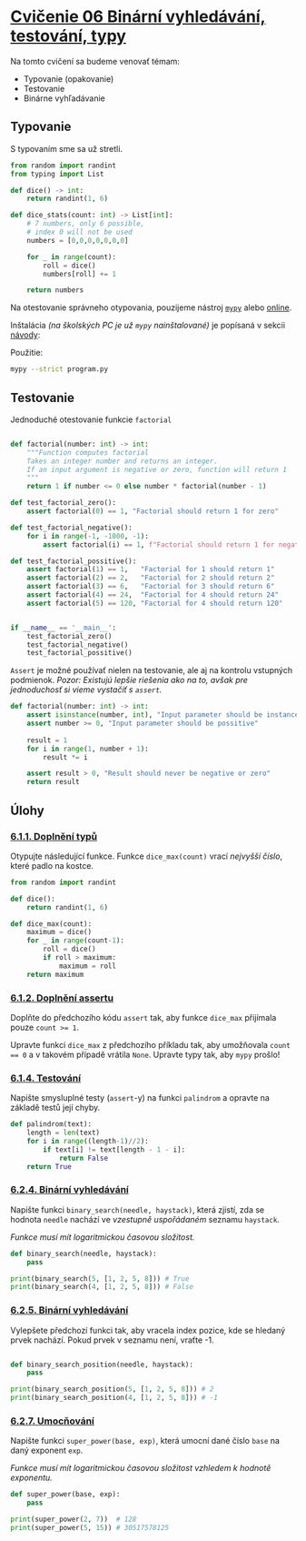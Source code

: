 # [Cvičenie 06 Binární vyhledávání, testování, typy](https://www.fi.muni.cz/IB111/sbirka/06-binarni_vyhledavani.html)


Na tomto cvičení sa budeme venovať témam:

- Typovanie (opakovanie)
- Testovanie
- Binárne vyhľadávanie


## Typovanie 

S typovaním sme sa už stretli. 

```python
from random import randint
from typing import List

def dice() -> int:
    return randint(1, 6)

def dice_stats(count: int) -> List[int]:
    # 7 numbers, only 6 possible, 
    # index 0 will not be used
    numbers = [0,0,0,0,0,0,0] 

    for _ in range(count):
        roll = dice()
        numbers[roll] += 1

    return numbers
```

Na otestovanie správneho otypovania, pouzijeme nástroj [`mypy`](http://mypy-lang.org/) alebo [online](https://mypy-play.net/?mypy=latest&python=3.7).

Inštalácia _(na školských PC je už `mypy` nainštalované)_ je popísaná v sekcii [návody](https://www.fi.muni.cz/IB111/navody):

Použitie:

```bash
mypy --strict program.py
```

## Testovanie

Jednoduché otestovanie funkcie `factorial`

```python

def factorial(number: int) -> int:
    """Function computes factorial
    Takes an integer number and returns an integer.
    If an input argument is negative or zero, function will return 1
    """
    return 1 if number <= 0 else number * factorial(number - 1)

def test_factorial_zero():
    assert factorial(0) == 1, "Factorial should return 1 for zero"

def test_factorial_negative():
    for i in range(-1, -1000, -1):
        assert factorial(i) == 1, f"Factorial should return 1 for negative number ({i})"

def test_factorial_possitive():
    assert factorial(1) == 1,   "Factorial for 1 should return 1"
    assert factorial(2) == 2,   "Factorial for 2 should return 2"
    assert factorial(3) == 6,   "Factorial for 3 should return 6"
    assert factorial(4) == 24,  "Factorial for 4 should return 24"
    assert factorial(5) == 120, "Factorial for 4 should return 120"


if __name__ == '__main__':
    test_factorial_zero()
    test_factorial_negative()
    test_factorial_possitive()

```

`Assert` je možné používať nielen na testovanie, ale aj na kontrolu vstupných podmienok.
_Pozor: Existujú lepšie riešenia ako na to, avšak pre jednoduchosť si vieme vystačiť s `assert`._

```python
def factorial(number: int) -> int:
    assert isinstance(number, int), "Input parameter should be instance of the integer"
    assert number >= 0, "Input parameter should be possitive"
    
    result = 1
    for i in range(1, number + 1):
        result *= i

    assert result > 0, "Result should never be negative or zero"
    return result
```

## Úlohy


### [6.1.1. Doplnění typů](https://www.fi.muni.cz/IB111/sbirka/06-binarni_vyhledavani.html#doplneni-typu)
Otypujte následující funkce. Funkce `dice_max(count)` vrací _nejvyšší číslo_, které padlo na kostce.

```python
from random import randint

def dice():
    return randint(1, 6)

def dice_max(count):
    maximum = dice()
    for _ in range(count-1):
        roll = dice()
        if roll > maximum:
            maximum = roll
    return maximum
```


### [6.1.2. Doplnění assertu](https://www.fi.muni.cz/IB111/sbirka/06-binarni_vyhledavani.html#doplneni-assertu)

Doplňte do předchozího kódu `assert` tak, aby funkce `dice_max` přijímala pouze `count >= 1`.

Upravte funkci `dice_max` z předchozího příkladu tak, aby umožňovala `count == 0` a v takovém případě vrátila `None`. 
Upravte typy tak, aby `mypy` prošlo!



### [6.1.4. Testování](https://www.fi.muni.cz/IB111/sbirka/06-binarni_vyhledavani.html#testovani)

Napište smysluplné testy (`assert`-y) na funkci `palindrom` a opravte na základě testů její chyby.

```python
def palindrom(text):
    length = len(text)
    for i in range((length-1)//2):
        if text[i] != text[length - 1 - i]:
            return False
    return True
```


### [6.2.4. Binární vyhledávání](https://www.fi.muni.cz/IB111/sbirka/06-binarni_vyhledavani.html#id2)


Napište funkci `binary_search(needle, haystack)`, která zjistí, zda se hodnota `needle` nachází ve _vzestupně uspořádaném_ seznamu `haystack`. 

_Funkce musí mít logaritmickou časovou složitost._

```python
def binary_search(needle, haystack):
    pass

print(binary_search(5, [1, 2, 5, 8])) # True
print(binary_search(4, [1, 2, 5, 8])) # False
```

### [6.2.5. Binární vyhledávání](https://www.fi.muni.cz/IB111/sbirka/06-binarni_vyhledavani.html#binarni-vyhledavani-pozice)


Vylepšete předchozí funkci tak, aby vracela index pozice, kde se hledaný prvek nachází. Pokud prvek v seznamu není, vraťte -1.

```python

def binary_search_position(needle, haystack):
    pass

print(binary_search_position(5, [1, 2, 5, 8])) # 2
print(binary_search_position(4, [1, 2, 5, 8])) # -1
```

### [6.2.7. Umocňování](https://www.fi.muni.cz/IB111/sbirka/06-binarni_vyhledavani.html#umocnovani)

Napište funkci `super_power(base, exp)`, která umocní dané číslo `base` na daný exponent `exp`. 

_Funkce musí mít logaritmickou časovou složitost vzhledem k hodnotě exponentu._

```python
def super_power(base, exp):
    pass

print(super_power(2, 7))  # 128
print(super_power(5, 15)) # 30517578125
```


